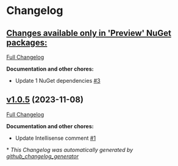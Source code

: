 # Changelog

## [**Changes available only in 'Preview' NuGet packages:**](https://github.com/nanoframework/System.Device.I2c.Slave/tree/HEAD)

[Full Changelog](https://github.com/nanoframework/System.Device.I2c.Slave/compare/v1.0.5...HEAD)

**Documentation and other chores:**

- Update 1 NuGet dependencies [\#3](https://github.com/nanoframework/System.Device.I2c.Slave/pull/3)

## [v1.0.5](https://github.com/nanoframework/System.Device.I2c.Slave/tree/v1.0.5) (2023-11-08)

[Full Changelog](https://github.com/nanoframework/System.Device.I2c.Slave/compare/0f56da3690116539cfe3aa98742442534ce0f702...v1.0.5)

**Documentation and other chores:**

- Update Intellisense comment [\#1](https://github.com/nanoframework/System.Device.I2c.Slave/pull/1)



\* *This Changelog was automatically generated by [github_changelog_generator](https://github.com/github-changelog-generator/github-changelog-generator)*
